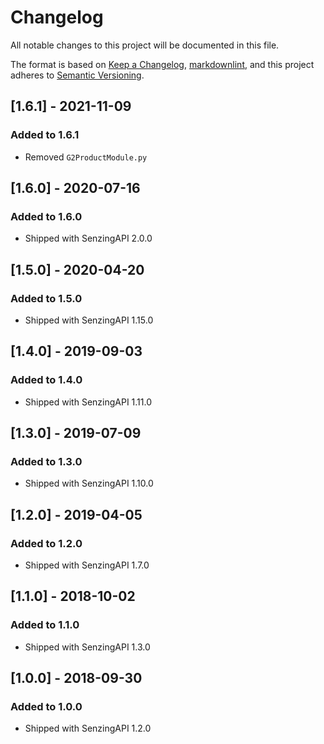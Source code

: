 # Changelog

All notable changes to this project will be documented in this file.

The format is based on [Keep a Changelog](https://keepachangelog.com/en/1.0.0/),
[markdownlint](https://dlaa.me/markdownlint/),
and this project adheres to [Semantic Versioning](https://semver.org/spec/v2.0.0.html).

## [1.6.1] - 2021-11-09

### Added to 1.6.1

- Removed `G2ProductModule.py`

## [1.6.0] - 2020-07-16

### Added to 1.6.0

- Shipped with SenzingAPI 2.0.0

## [1.5.0] - 2020-04-20

### Added to 1.5.0

- Shipped with SenzingAPI 1.15.0

## [1.4.0] - 2019-09-03

### Added to 1.4.0

- Shipped with SenzingAPI 1.11.0

## [1.3.0] - 2019-07-09

### Added to 1.3.0

- Shipped with SenzingAPI 1.10.0

## [1.2.0] - 2019-04-05

### Added to 1.2.0

- Shipped with SenzingAPI 1.7.0

## [1.1.0] - 2018-10-02

### Added to 1.1.0

- Shipped with SenzingAPI 1.3.0

## [1.0.0] - 2018-09-30

### Added to 1.0.0

- Shipped with SenzingAPI 1.2.0
